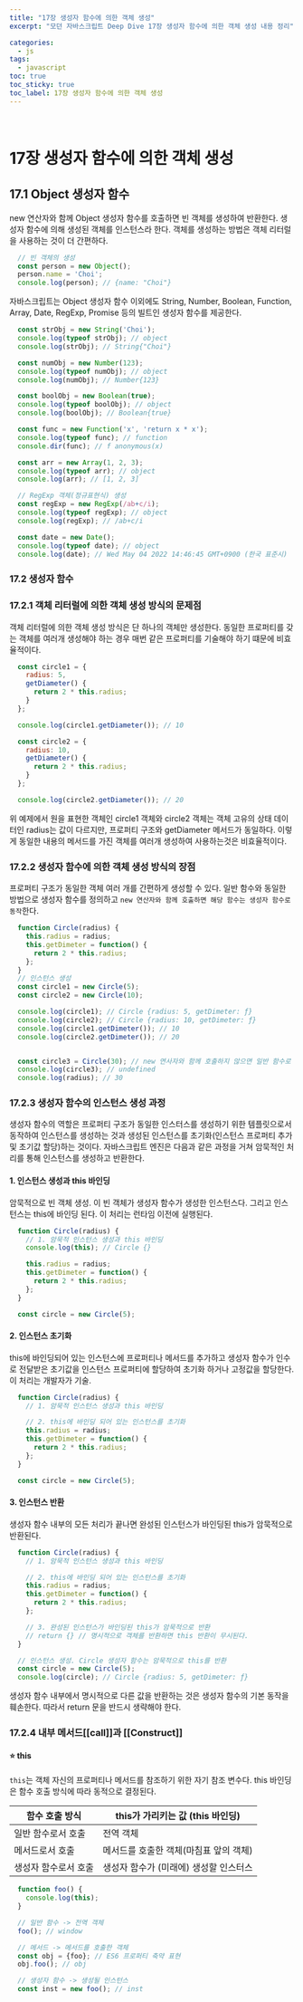 ```yaml
---
title: "17장 생성자 함수에 의한 객체 생성"
excerpt: "모던 자바스크립트 Deep Dive 17장 생성자 함수에 의한 객체 생성 내용 정리"

categories:
  - js
tags:
  - javascript
toc: true
toc_sticky: true
toc_label: 17장 생성자 함수에 의한 객체 생성
---
```

<br/>


# 17장 생성자 함수에 의한 객체 생성

## 17.1 Object 생성자 함수
new 연산자와 함께 Object 생성자 함수를 호출하면 빈 객체를 생성하여 반환한다. 생성자 함수에 의해 생성된 객체를 인스턴스라 한다.
객체를 생성하는 방법은 객체 리터럴을 사용하는 것이 더 간편하다.
```javascript
  // 빈 객체의 생성
  const person = new Object();
  person.name = 'Choi';
  console.log(person); // {name: "Choi"}
```
자바스크립트는 Object 생성자 함수 이외에도 String, Number, Boolean, Function, Array, Date, RegExp, Promise 등의 빌트인 생성자 함수를 제공한다.
```javascript
  const strObj = new String('Choi');
  console.log(typeof strObj); // object
  console.log(strObj); // String{"Choi"}

  const numObj = new Number(123);
  console.log(typeof numObj); // object
  console.log(numObj); // Number{123}

  const boolObj = new Boolean(true);
  console.log(typeof boolObj); // object
  console.log(boolObj); // Boolean{true}

  const func = new Function('x', 'return x * x');
  console.log(typeof func); // function
  console.dir(func); // f anonymous(x)

  const arr = new Array(1, 2, 3);
  console.log(typeof arr); // object
  console.log(arr); // [1, 2, 3]

  // RegExp 객체(정규표현식) 생성
  const regExp = new RegExp(/ab+c/i);
  console.log(typeof regExp); // object
  console.log(regExp); // /ab+c/i

  const date = new Date();
  console.log(typeof date); // object
  console.log(date); // Wed May 04 2022 14:46:45 GMT+0900 (한국 표준시)
```

### 17.2 생성자 함수
### 17.2.1 객체 리터럴에 의한 객체 생성 방식의 문제점
객체 리터럴에 의한 객체 생성 방식은 단 하나의 객체만 생성한다. 동일한 프로퍼티를 갖는 객체를 여러개 생성해야 하는 경우 매번 같은 프로퍼티를 기술해야 하기 떄문에 비효율적이다.

```javascript
  const circle1 = {
    radius: 5,
    getDiameter() {
      return 2 * this.radius;
    }
  };

  console.log(circle1.getDiameter()); // 10

  const circle2 = {
    radius: 10,
    getDiameter() {
      return 2 * this.radius;
    }
  };

  console.log(circle2.getDiameter()); // 20
```
위 예제에서 원을 표현한 객체인 circle1 객체와 circle2 객체는 객체 고유의 상태 데이터인 radius는 값이 다르지만, 프로퍼티 구조와 getDiameter 메서드가 동일하다. 이렇게 동일한 내용의 메서드를 가진 객체를 여러개 생성하여 사용하는것은 비효율적이다.

### 17.2.2 생성자 함수에 의한 객체 생성 방식의 장점
프로퍼티 구조가 동일한 객체 여러 개를 간편하게 생성할 수 있다. 일반 함수와 동일한 방법으로 생성자 함수를 정의하고 `new 연산자와 함께 호출하면 해당 함수는 생성자 함수로 동작`한다.
```javascript
  function Circle(radius) {
    this.radius = radius;
    this.getDimeter = function() {
      return 2 * this.radius;
    };
  }
  // 인스턴스 생성
  const circle1 = new Circle(5);
  const circle2 = new Circle(10);

  console.log(circle1); // Circle {radius: 5, getDimeter: ƒ}
  console.log(circle2); // Circle {radius: 10, getDimeter: ƒ}
  console.log(circle1.getDimeter()); // 10
  console.log(circle2.getDimeter()); // 20


  const circle3 = Circle(30); // new 연사자와 함께 호출하지 않으면 일반 함수로 동작한다.
  console.log(circle3); // undefined
  console.log(radius); // 30
```

### 17.2.3 생성자 함수의 인스턴스 생성 과정
생성자 함수의 역할은 프로퍼티 구조가 동일한 인스터스를 생성하기 위한 템플릿으로서 동작하여 인스턴스를 생성하는 것과 생성된 인스턴스를 초기화(인스턴스 프로퍼티 추가 및 초기값 할당)하는 것이다. 자바스크립트 엔진은 다음과 같은 과정을 거쳐 암묵적인 처리를 통해 인스턴스를 생성하고 반환한다.

#### 1. 인스턴스 생성과 this 바인딩
암묵적으로 빈 객체 생성. 이 빈 객체가 생성자 함수가 생성한 인스턴스다. 그리고 인스턴스는 this에 바인딩 된다. 이 처리는 런타임 이전에 실행된다.
```javascript
  function Circle(radius) {
    // 1. 암묵적 인스턴스 생성과 this 바인딩
    console.log(this); // Circle {}

    this.radius = radius;
    this.getDimeter = function() {
      return 2 * this.radius;
    };
  }

  const circle = new Circle(5); 
```

#### 2. 인스턴스 초기화
this에 바인딩되어 있는 인스턴스에 프로퍼티나 메서드를 추가하고 생성자 함수가 인수로 전달받은 초기값을 인스턴스 프로퍼티에 할당하여 초기화 하거나 고정값을 할당한다. 이 처리는 개발자가 기술.

```javascript
  function Circle(radius) {
    // 1. 암묵적 인스턴스 생성과 this 바인딩

    // 2. this에 바인딩 되어 있는 인스턴스를 초기화
    this.radius = radius;
    this.getDimeter = function() {
      return 2 * this.radius;
    };
  }

  const circle = new Circle(5); 
```

#### 3. 인스턴스 반환
생성자 함수 내부의 모든 처리가 끝나면 완성된 인스턴스가 바인딩된 this가 암묵적으로 반환된다.
```javascript
  function Circle(radius) {
    // 1. 암묵적 인스턴스 생성과 this 바인딩

    // 2. this에 바인딩 되어 있는 인스턴스를 초기화
    this.radius = radius;
    this.getDimeter = function() {
      return 2 * this.radius;
    };

    // 3. 완성된 인스턴스가 바인딩된 this가 암묵적으로 반환
    // return {} // 명시적으로 객체를 반환하면 this 반환이 무시된다.
  }

  // 인스턴스 생성. Circle 생성자 함수는 암묵적으로 this를 반환
  const circle = new Circle(5); 
  console.log(circle); // Circle {radius: 5, getDimeter: ƒ}
```
생성자 함수 내부에서 명시적으로 다른 값을 반환하는 것은 생성자 함수의 기본 동작을 훼손한다. 따라서 return 문을 반드시 생략해야 한다.

### 17.2.4 내부 메서드[[call]]과 [[Construct]]

#### ⭐️ this 
`this`는 객체 자신의 프로퍼티나 메서드를 참조하기 위한 자기 참조 변수다. this 바인딩은 함수 호출 방식에 따라 동적으로 결정된다.  

함수 호출 방식 | this가 가리키는 값 (this 바인딩)  
--|--
일반 함수로서 호출 | 전역 객체
메서드로서 호출 | 메서드를 호출한 객체(마침표 앞의 객체)
생성자 함수로서 호출 | 생성자 함수가 (미래에) 생성할 인스터스

```javascript
  function foo() {
    console.log(this);
  }

  // 일반 함수 -> 전역 객체
  foo(); // window

  // 메서드 -> 메서드를 호출한 객체
  const obj = {foo}; // ES6 프로퍼티 축약 표현
  obj.foo(); // obj

  // 생성자 함수 -> 생성될 인스턴스
  const inst = new foo(); // inst

```
